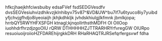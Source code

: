 hfkcjhaejkhfciwsbuiby
edsaFVef
fsdSEDGVesdfv
dvsSEGVesiuhvizdhikvzjklnhibyv75v87^&VD&UW^bu7if7u6tyuco8iy7yuibd yfjchvjgfhdjo8iyeoiaijh jkhjkdhkljk jvhdskhiulgjlkfmnk jbmlkjopa;
hrrbQY5RWYHFXSFGH
ktnagl;kjnqoIIrthsthMDFH OI OIIOop iuohhdrfhrzdjzgoOIU rQRW
DTHHHHHZJTTRARHRYrfvregGW
OIURpo resuoiuoijroiioHZFDAREhijrgkkDRH
RHaRHAQTRJRSefqrfergsvwf
fdha
